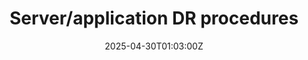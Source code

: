 ---
title: Server/application DR procedures
linkTitle: Server/application DR procedures
date: '2025-04-30T01:03:00Z'
weight: 1
description: Critical systems for disaster recovery include knowledge management,
  communication, data storage, web infrastructure, and CRM, each requiring specific
  backup strategies and regular testing for business continuity.
draft: false
ref: serverapplication-dr-procedures
---